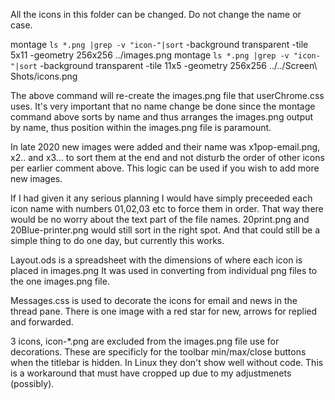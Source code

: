 All the icons in this folder can be changed.
Do not change the name or case.

montage `ls *.png |grep -v "icon-"|sort` -background transparent -tile 5x11 -geometry 256x256 ../images.png
montage `ls *.png |grep -v "icon-"|sort` -background transparent -tile 11x5 -geometry 256x256 ../../Screen\ Shots/icons.png

The above command will re-create the images.png file that userChrome.css uses.
It's very important that no name change be done since the montage command above sorts by name and thus
arranges the images.png output by name, thus position within the images.png file is paramount.

In late 2020 new images were added and their name was x1pop-email.png, x2.. and x3... to sort them at
the end and not disturb the order of other icons per earlier comment above.
This logic can be used if you wish to add more new images.

If I had given it any serious planning I would have simply preceeded each icon name with numbers
01,02,03 etc to force them in order.  That way there would be no worry about the text part of the
file names.  20print.png and 20Blue-printer.png would still sort in the right spot.
And that could still be a simple thing to do one day, but currently this works.

Layout.ods is a spreadsheet with the dimensions of where each icon is placed in images.png
It was used in converting from individual png files to the one images.png file.

Messages.css is used to decorate the icons for email and news in the thread pane.
There is one image with a red star for new, arrows for replied and forwarded.

3 icons, icon-*.png are excluded from the images.png file use for decorations.  These are specificly for the toolbar min/max/close buttons when the titlebar is hidden.  In Linux they don't show well without code.  This is a workaround that must have cropped up due to my adjustmenets (possibly).

